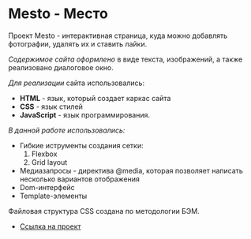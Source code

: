# Mesto - Место

Проект Mesto - интерактивная страница, куда можно добавлять фотографии, удалять их и ставить лайки.

*Содержимое сайта оформлено* в виде текста, изображений, а также реализовано диалоговое окно.

*Для реализации* сайта использовались:
* **HTML** - язык, который создает каркас сайта
* **CSS** - язык стилей
* **JavaScript**  - язык программирования.

*В данной работе использовались:*
* Гибкие иструменты создания сетки:
  1. Flexbox
  2. Grid layout
* Медиазапросы - директива @media, которая позволяет написать несколько вариантов отображения
* Dom-интерфейс
* Template-элементы

Файловая структура CSS создана по методологии БЭМ.

* [Ссылка на проект](https://sosnitskaya92.github.io/mesto/index.html)
